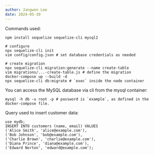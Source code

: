 ```yaml
---
author: Jangwon Lee
date: 2024-05-30
---
```


Commands used:
```
npm install sequelize sequelize-cli mysql2

# configure
npx sequelize-cli init
vim config/config.json # set database credentials as needed

# create migration
npx sequelize-cli migration:generate --name create-table
vim migrations/...-create-table.js # define the migration 
docker-compose up --build -d
npx sequelize-cli db:migrate # `exec` inside the node container
```

You can access the MySQL database via cli from the mysql container:
```
mysql -h db -u root -p # password is `example`, as defined in the docker-compose file. 
```

Query used to insert customer data:
```
use mydb;
INSERT INTO customers (name, email) VALUES
('Alice Smith', 'alice@example.com'),
('Bob Johnson', 'bob@example.com'),
('Charlie Brown', 'charlie@example.com'),
('Diana Prince', 'diana@example.com'),
('Edward Norton', 'edward@example.com');
```